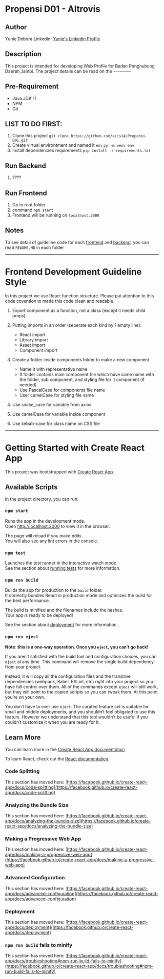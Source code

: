 # Propensi D01 - Altrovis

## Author

Yunie Debora
Linkedin: [Yunie's Linkedin Profile](https://www.linkedin.com/in/yunie-debora-176b74177/)

## Description

This project is intended for developing Web Profile for Badan Penghubung Daerah Jambi. The project details can be read on the ---------

## Pre-Requirement
- Java JDK 11
- NPM
- Git

## LIST TO DO FIRST:

1. Clone this project `git clone https://github.com/azis14/Propensi-D01.git`
2. Create virtual environtment and named it `env` `py -m venv env`
3. Install dependencies requirements `pip install -r requirements.txt`

## Run Backend

1. ????

## Run Frontend

1. Go to root folder
2. command `npm start`
3. Frontend will be running on `localhost:3000`

## Notes

To see detail of guideline code for each [frontend](https://github.com/azis14/Propensi-D01/tree/main) and [backend](https://github.com/azis14/Propensi-D01/tree/main/backend), you can read `README.MD` in each folder

----------------------------------------------

# Frontend Development Guideline Style

In this project we use React function structure. Please put attention to this code covention to made this code clean and readable.

1. Export component as a function, not a class (except it needs child props)

2. Putting imports in an order (seperate each kind by 1 empty line):
    - React import
    - Library import
    - Asset import
    - Component import

3. Create a folder inside components folder to make a new component
    - Name it with representative name
    - It folder contains main component file which have same name with the folder, sub component, and styling file for it component (if needed)
    - Use PascalCase for components file name
    - User camelCase for styling file name

4. Use snake_case for variable from axios

5. Use camelCase for variable inside component

6. Use kebab-case for class name on CSS file
----------------------------------------------

# Getting Started with Create React App

This project was bootstrapped with [Create React App](https://github.com/facebook/create-react-app).

## Available Scripts

In the project directory, you can run:

### `npm start`

Runs the app in the development mode.\
Open [http://localhost:3000](http://localhost:3000) to view it in the browser.

The page will reload if you make edits.\
You will also see any lint errors in the console.

### `npm test`

Launches the test runner in the interactive watch mode.\
See the section about [running tests](https://facebook.github.io/create-react-app/docs/running-tests) for more information.

### `npm run build`

Builds the app for production to the `build` folder.\
It correctly bundles React in production mode and optimizes the build for the best performance.

The build is minified and the filenames include the hashes.\
Your app is ready to be deployed!

See the section about [deployment](https://facebook.github.io/create-react-app/docs/deployment) for more information.

### `npm run eject`

**Note: this is a one-way operation. Once you `eject`, you can’t go back!**

If you aren’t satisfied with the build tool and configuration choices, you can `eject` at any time. This command will remove the single build dependency from your project.

Instead, it will copy all the configuration files and the transitive dependencies (webpack, Babel, ESLint, etc) right into your project so you have full control over them. All of the commands except `eject` will still work, but they will point to the copied scripts so you can tweak them. At this point you’re on your own.

You don’t have to ever use `eject`. The curated feature set is suitable for small and middle deployments, and you shouldn’t feel obligated to use this feature. However we understand that this tool wouldn’t be useful if you couldn’t customize it when you are ready for it.

## Learn More

You can learn more in the [Create React App documentation](https://facebook.github.io/create-react-app/docs/getting-started).

To learn React, check out the [React documentation](https://reactjs.org/).

### Code Splitting

This section has moved here: [https://facebook.github.io/create-react-app/docs/code-splitting](https://facebook.github.io/create-react-app/docs/code-splitting)

### Analyzing the Bundle Size

This section has moved here: [https://facebook.github.io/create-react-app/docs/analyzing-the-bundle-size](https://facebook.github.io/create-react-app/docs/analyzing-the-bundle-size)

### Making a Progressive Web App

This section has moved here: [https://facebook.github.io/create-react-app/docs/making-a-progressive-web-app](https://facebook.github.io/create-react-app/docs/making-a-progressive-web-app)

### Advanced Configuration

This section has moved here: [https://facebook.github.io/create-react-app/docs/advanced-configuration](https://facebook.github.io/create-react-app/docs/advanced-configuration)

### Deployment

This section has moved here: [https://facebook.github.io/create-react-app/docs/deployment](https://facebook.github.io/create-react-app/docs/deployment)

### `npm run build` fails to minify

This section has moved here: [https://facebook.github.io/create-react-app/docs/troubleshooting#npm-run-build-fails-to-minify](https://facebook.github.io/create-react-app/docs/troubleshooting#npm-run-build-fails-to-minify)